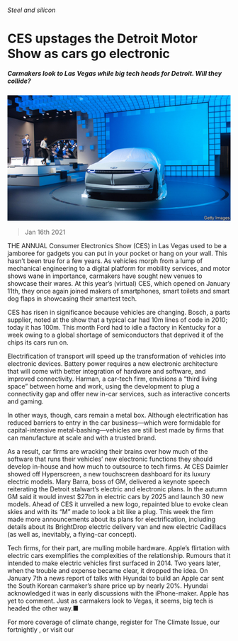 ###### Steel and silicon

# CES upstages the Detroit Motor Show as cars go electronic 

##### Carmakers look to Las Vegas while big tech heads for Detroit. Will they collide? 

![image](images/20210116_WBP004_0.jpg) 

> Jan 16th 2021 


THE ANNUAL Consumer Electronics Show (CES) in Las Vegas used to be a jamboree for gadgets you can put in your pocket or hang on your wall. This hasn’t been true for a few years. As vehicles morph from a lump of mechanical engineering to a digital platform for mobility services, and motor shows wane in importance, carmakers have sought new venues to showcase their wares. At this year’s (virtual) CES, which opened on January 11th, they once again joined makers of smartphones, smart toilets and smart dog flaps in showcasing their smartest tech.


CES has risen in significance because vehicles are changing. Bosch, a parts supplier, noted at the show that a typical car had 10m lines of code in 2010; today it has 100m. This month Ford had to idle a factory in Kentucky for a week owing to a global shortage of semiconductors that deprived it of the chips its cars run on.



Electrification of transport will speed up the transformation of vehicles into electronic devices. Battery power requires a new electronic architecture that will come with better integration of hardware and software, and improved connectivity. Harman, a car-tech firm, envisions a “third living space” between home and work, using the development to plug a connectivity gap and offer new in-car services, such as interactive concerts and gaming.


In other ways, though, cars remain a metal box. Although electrification has reduced barriers to entry in the car business—which were formidable for capital-intensive metal-bashing—vehicles are still best made by firms that can manufacture at scale and with a trusted brand.


As a result, car firms are wracking their brains over how much of the software that runs their vehicles’ new electronic functions they should develop in-house and how much to outsource to tech firms. At CES Daimler showed off Hyperscreen, a new touchscreen dashboard for its luxury electric models. Mary Barra, boss of GM, delivered a keynote speech reiterating the Detroit stalwart’s electric and electronic plans. In the autumn GM said it would invest $27bn in electric cars by 2025 and launch 30 new models. Ahead of CES it unveiled a new logo, repainted blue to evoke clean skies and with its “M” made to look a bit like a plug. This week the firm made more announcements about its plans for electrification, including details about its BrightDrop electric delivery van and new electric Cadillacs (as well as, inevitably, a flying-car concept).


Tech firms, for their part, are mulling mobile hardware. Apple’s flirtation with electric cars exemplifies the complexities of the relationship. Rumours that it intended to make electric vehicles first surfaced in 2014. Two years later, when the trouble and expense became clear, it dropped the idea. On January 7th a news report of talks with Hyundai to build an Apple car sent the South Korean carmaker’s share price up by nearly 20%. Hyundai acknowledged it was in early discussions with the iPhone-maker. Apple has yet to comment. Just as carmakers look to Vegas, it seems, big tech is headed the other way.■


For more coverage of climate change, register for The Climate Issue, our fortnightly , or visit our 

